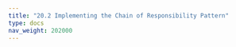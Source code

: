 ```yaml
---
title: "20.2 Implementing the Chain of Responsibility Pattern"
type: docs
nav_weight: 202000
---
```

